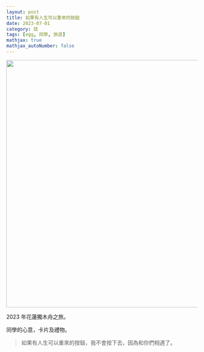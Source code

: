 ```yaml
---
layout: post
title: 如果有人生可以重來的按鈕
date: 2023-07-01
category: 誌
tags: [egg, 同學, 旅遊]
mathjax: true
mathjax_autoNumber: false
---
```


<img src="/blog/assets/images/2023/birthday.jpg" style="width:650px"/>

<!--more-->

2023 年花蓮獨木舟之旅。

同學的心意，卡片及禮物。
 
> 如果有人生可以重來的按鈕，我不會按下去，因為和你們相遇了。
